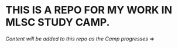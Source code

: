 #   THIS IS A REPO FOR MY WORK IN MLSC STUDY CAMP.
<h6>Content will be added to this repo as the Camp progresses => </h6>



